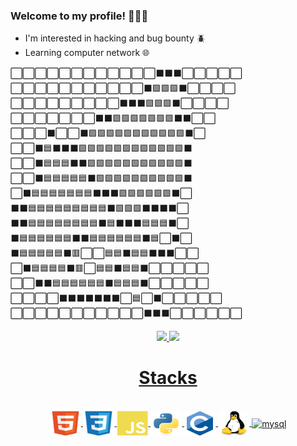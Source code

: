  <!-- Introdução--> 


### Welcome to my profile! 🍪🇧🇷 
- I'm interested in hacking and bug bounty 🪲
- Learning computer network 🌐
  
⬜⬜⬜⬜⬜⬜⬜⬜⬜⬜⬜⬜⬛⬛⬛⬜⬜⬜⬜⬜<br>
⬜⬜⬜⬜⬜⬜⬜⬜⬜⬜⬜⬛🟩🟩🟩⬛⬜⬜⬜⬜<br>
⬜⬜⬜⬜⬜⬜⬜⬜⬜⬛⬛⬛🟩🟩🟩⬛⬜⬜⬜⬜<br>
⬜⬜⬜⬜⬜⬜⬜⬛⬛🟩🟩🟩🟩🟩🟩🟩⬛⬛⬜⬜<br>
⬜⬜⬜⬛⬜⬜⬛🟩🟩🟩🟩🟩🟩🟩🟩🟩🟩🟩⬛⬜<br>
⬜⬜⬛🟦⬛⬛⬛🟩🟩🟩🟩🟩🟩🟩🟩🟩🟩🟩🟩⬛<br>
⬜⬜⬛🟦🟦🟦⬛⬛🟩🟩🟩🟩🟩🟩🟩🟩🟩🟩🟩⬛<br>
⬜⬜⬛🟦🟦🟦🟦🟦⬛🟩🟩🟩🟩🟩🟩🟩🟩🟩🟩⬛<br>
⬜⬛🟦🟦🟦🟦🟦🟦🟦⬛⬛⬛🟩🟩🟩🟩🟩🟩⬛⬜<br>
⬛⬛🟦🟦🟦🟦🟦🟦🟦🟦🟦⬛🟩🟩🟩⬛⬛⬛⬛⬜<br>
⬛⬛🟦🟦🟦🟦🟦🟦🟦🟦⬛🟦⬛⬛⬛🟦🟦🟦⬛⬜<br>
⬛🟦🟦🟦🟦🟦🟦⬛⬛🟦🟦🟦🟦🟦🟦⬛🟦⬜⬛⬜<br>
⬛🟦🟦🟦🟦🟦⬛🟥⬜⬜🟦🟦⬛🟦🟦⬛⬛⬛⬜⬜<br>
⬜⬛🟦🟦🟦🟦⬛🟥⬜🟦🟦⬛🟦🟦⬛⬜⬜⬜⬜⬜<br>
⬜⬜⬛⬛🟦🟦🟦🟦🟦🟦⬛🟦🟦🟦⬛⬜⬜⬜⬜⬜<br>
⬜⬜⬜⬜⬛⬛⬛⬛⬛⬛⬛⬜🟦⬜⬛⬜⬜⬜⬜⬜<br>
⬜⬜⬜⬜⬜⬜⬜⬜⬜⬜⬜⬛⬛⬛⬜⬜⬜⬜⬜⬜<br>






  <!-- Logs de commits--> 

<div align="center">
  <a href="https://github.com/gitmurilo">
  <img height="180em" src="https://github-readme-stats.vercel.app/api?username=gitmurilo&show_icons=true&theme=blue-green&include_all_commits=true&count_private=true"/>
  <img height="180em" src="https://github-readme-stats.vercel.app/api/top-langs/?username=gitmurilo&layout=compact&langs_count=7&theme=blue-green"/>
</div>
  
  
  <!-- Tecnologias que utilizo--> 
 

<h1 align="center"> Stacks </h1>
<div style="display: inline_block" align="center"><br>
  <img align="center" alt="html" height="40" width="50" src="https://github.com/devicons/devicon/blob/master/icons/html5/html5-original.svg"/>
  <img align="center" alt="css" height="40" width="50" src="https://github.com/devicons/devicon/blob/master/icons/css3/css3-original.svg" />
  <img align="center" alt="javascript" height="40" width="50" src="https://github.com/devicons/devicon/blob/master/icons/javascript/javascript-plain.svg"/>
  <img align="center" alt="python" height="40" width="50" src="https://github.com/devicons/devicon/blob/master/icons/python/python-original.svg"/>
  <img align="center" alt="c" height="40" width="50" src="https://github.com/devicons/devicon/blob/master/icons/c/c-original.svg"/>
  <img align="center" alt="linux" height="40" width="50" src="https://github.com/devicons/devicon/blob/master/icons/linux/linux-original.svg" />
  <img align="center" alt="mysql" height="40" width="50" src="https://cdn.jsdelivr.net/gh/devicons/devicon/icons/mysql/mysql-plain.svg" />

  </div><br/>
